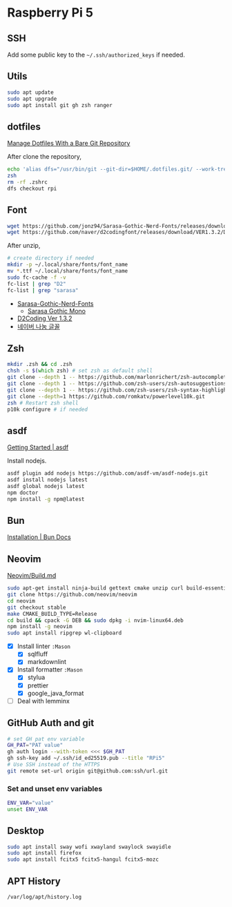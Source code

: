 # Raspberry Pi 5

## SSH

Add some public key to the `~/.ssh/authorized_keys` if needed.

## Utils

```zsh
sudo apt update
sudo apt upgrade
sudo apt install git gh zsh ranger
```

## dotfiles

[Manage Dotfiles With a Bare Git Repository](https://harfangk.github.io/2016/09/18/manage-dotfiles-with-a-git-bare-repository.html)

After clone the repository,

```zsh
echo 'alias dfs="/usr/bin/git --git-dir=$HOME/.dotfiles.git/ --work-tree=$HOME"' >> $HOME/.zshrc
zsh
rm -rf .zshrc
dfs checkout rpi
```

## Font

```zsh
wget https://github.com/jonz94/Sarasa-Gothic-Nerd-Fonts/releases/download/v1.0.5-0/sarasa-fixed-k-nerd-font.zip
wget https://github.com/naver/d2codingfont/releases/download/VER1.3.2/D2Coding-Ver1.3.2-20180524.zip
```

After unzip,

```zsh
# create directory if needed
mkdir -p ~/.local/share/fonts/font_name
mv *.ttf ~/.local/share/fonts/font_name
sudo fc-cache -f -v
fc-list | grep "D2"
fc-list | grep "sarasa"
```

- [Sarasa-Gothic-Nerd-Fonts](https://github.com/jonz94/Sarasa-Gothic-Nerd-Fonts/releases/tag/v1.0.5-0)
  - [Sarasa Gothic Mono](https://picaq.github.io/sarasa/)
- [D2Coding Ver 1.3.2](https://github.com/naver/d2codingfont/releases/tag/VER1.3.2)
- [네이버 나눔 글꼴](https://hangeul.naver.com/font/nanum)

## Zsh

```zsh
mkdir .zsh && cd .zsh
chsh -s $(which zsh) # set zsh as default shell
git clone --depth 1 -- https://github.com/marlonrichert/zsh-autocomplete.git
git clone --depth 1 -- https://github.com/zsh-users/zsh-autosuggestions.git
git clone --depth 1 -- https://github.com/zsh-users/zsh-syntax-highlighting.git
git clone --depth=1 https://github.com/romkatv/powerlevel10k.git
zsh # Restart zsh shell
p10k configure # if needed
```

## asdf

[Getting Started | asdf](https://asdf-vm.com/guide/getting-started.html)

Install nodejs.

```zsh
asdf plugin add nodejs https://github.com/asdf-vm/asdf-nodejs.git
asdf install nodejs latest
asdf global nodejs latest
npm doctor
npm install -g npm@latest
```

## Bun

[Installation | Bun Docs](https://bun.sh/docs/installation)

## Neovim

[Neovim/Build.md](https://github.com/neovim/neovim/blob/master/BUILD.md)

```zsh
sudo apt-get install ninja-build gettext cmake unzip curl build-essential
git clone https://github.com/neovim/neovim
cd neovim
git checkout stable
make CMAKE_BUILD_TYPE=Release
cd build && cpack -G DEB && sudo dpkg -i nvim-linux64.deb
npm install -g neovim
sudo apt install ripgrep wl-clipboard
```

- [x] Install linter `:Mason`
  - [x] sqlfluff
  - [x] markdownlint
- [x] Install formatter `:Mason`
  - [x] stylua
  - [x] prettier
  - [x] google_java_format
- [ ] Deal with lemminx

## GitHub Auth and git

```zsh
# set GH pat env variable
GH_PAT="PAT value"
gh auth login --with-token <<< $GH_PAT
gh ssh-key add ~/.ssh/id_ed25519.pub --title "RPi5"
# Use SSH instead of the HTTPS
git remote set-url origin git@github.com:ssh/url.git
```

### Set and unset env variables

```zsh
ENV_VAR="value"
unset ENV_VAR
```

## Desktop

```zsh
sudo apt install sway wofi xwayland swaylock swayidle
sudo apt install firefox
sudo apt install fcitx5 fcitx5-hangul fcitx5-mozc
```

## APT History

`/var/log/apt/history.log`
